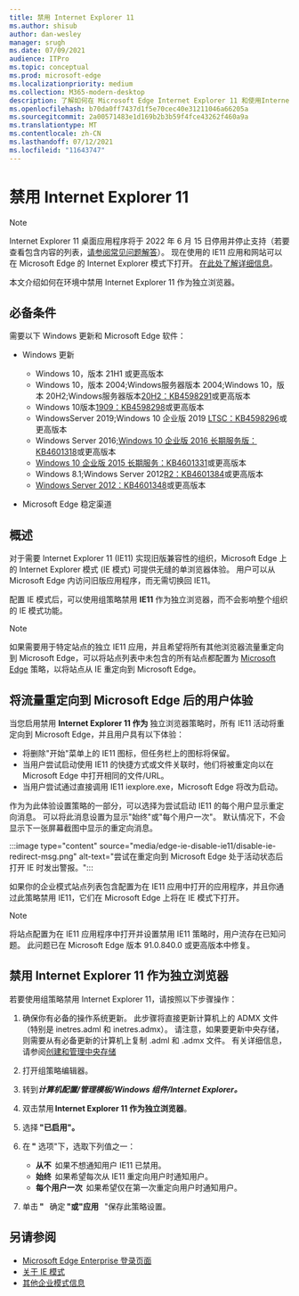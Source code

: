 ```yaml
---
title: 禁用 Internet Explorer 11
ms.author: shisub
author: dan-wesley
manager: srugh
ms.date: 07/09/2021
audience: ITPro
ms.topic: conceptual
ms.prod: microsoft-edge
ms.localizationpriority: medium
ms.collection: M365-modern-desktop
description: 了解如何在 Microsoft Edge Internet Explorer 11 和使用Internet Explorer模式。
ms.openlocfilehash: b70da0ff7437d1f5e70cec40e31211046a66205a
ms.sourcegitcommit: 2a00571483e1d169b2b3b59f4fce43262f460a9a
ms.translationtype: MT
ms.contentlocale: zh-CN
ms.lasthandoff: 07/12/2021
ms.locfileid: "11643747"
---
```

# <a name="disable-internet-explorer-11"></a>禁用 Internet Explorer 11

>[!Note]
> Internet Explorer 11 桌面应用程序将于 2022 年 6 月 15 日停用并停止支持（若要查看包含内容的列表，[请参阅常见问题解答](https://techcommunity.microsoft.com/t5/windows-it-pro-blog/internet-explorer-11-desktop-app-retirement-faq/ba-p/2366549)）。 现在使用的 IE11 应用和网站可以在 Microsoft Edge 的 Internet Explorer 模式下打开。 [在此处了解详细信息](https://blogs.windows.com/windowsexperience/2021/05/19/the-future-of-internet-explorer-on-windows-10-is-in-microsoft-edge/)。

本文介绍如何在环境中禁用 Internet Explorer 11 作为独立浏览器。

## <a name="prerequisites"></a>必备条件

需要以下 Windows 更新和 Microsoft Edge 软件：

- Windows 更新

  - Windows 10，版本 21H1 或更高版本
  - Windows 10，版本 2004;Windows服务器版本 2004;Windows 10，版本 20H2;Windows服务器版本[20H2：KB4598291](https://support.microsoft.com/topic/february-2-2021-kb4598291-os-builds-19041-789-and-19042-789-preview-6a766199-a4f1-616e-1f5c-58bdc3ca5e3b)或更高版本
  - Windows 10版本[1909：KB4598298](https://support.microsoft.com/topic/january-21-2021-kb4598298-os-build-18363-1350-preview-02dfd9ba-91a2-1b82-dede-42f288c02511)或更高版本
  - WindowsServer 2019;Windows 10 企业版 2019 [LTSC：KB4598296](https://support.microsoft.com/topic/january-21-2021-kb4598296-os-build-17763-1728-preview-4c0931ff-45b7-ff59-5e00-c03b5afb363d)或更高版本
  - Windows Server 2016;[Windows 10 企业版 2016 长期服务版：KB4601318](https://support.microsoft.com/topic/february-9-2021-kb4601318-os-build-14393-4225-c5e3de6c-e3e6-ffb5-6197-48b9ce16446e)或更高版本
  - [Windows 10 企业版 2015 长期服务：KB4601331](https://support.microsoft.com/office/february-9-2021%e2%80%94kb4601331-os-build-10240-18842-6227d078-fef3-8d67-27e0-1882e6cb79ff?ui=en-US&rs=en-US&ad=US)或更高版本
  - Windows 8.1;Windows Server 2012[R2：KB4601384](https://support.microsoft.com/topic/february-9-2021-kb4601384-monthly-rollup-16bdbb75-dd4b-2910-abc5-7891c9756b96)或更高版本
  - [Windows Server 2012：KB4601348](https://support.microsoft.com/topic/february-9-2021-kb4601348-monthly-rollup-2c338c0c-73d6-fb80-cc91-f1a86e80db0c)或更高版本
  
- Microsoft Edge 稳定渠道


## <a name="overview"></a>概述

对于需要 Internet Explorer 11 (IE11) 实现旧版兼容性的组织，Microsoft Edge 上的 Internet Explorer 模式 (IE 模式) 可提供无缝的单浏览器体验。 用户可以从 Microsoft Edge 内访问旧版应用程序，而无需切换回 IE11。

配置 IE 模式后，可以使用组策略禁用 **IE11** 作为独立浏览器，而不会影响整个组织的 IE 模式功能。

> [!NOTE]
> 如果需要用于特定站点的独立 IE11 应用，并且希望将所有其他浏览器流量重定向到 Microsoft Edge，可以将站点列表中未包含的所有站点都配置为 [Microsoft Edge](./edge-ie-mode-policies.md#redirect-sites-from-ie-to-microsoft-edge) 策略，以将站点从 IE 重定向到 Microsoft Edge。

## <a name="user-experience-after-redirecting-traffic-to-microsoft-edge"></a>将流量重定向到 Microsoft Edge 后的用户体验

当您启用禁用 **Internet Explorer 11 作为** 独立浏览器策略时，所有 IE11 活动将重定向到 Microsoft Edge，并且用户具有以下体验：

- 将删除"开始"菜单上的 IE11 图标，但任务栏上的图标将保留。
- 当用户尝试启动使用 IE11 的快捷方式或文件关联时，他们将被重定向以在 Microsoft Edge 中打开相同的文件/URL。
- 当用户尝试通过直接调用 IE11 iexplore.exe，Microsoft Edge 将改为启动。

作为为此体验设置策略的一部分，可以选择为尝试启动 IE11 的每个用户显示重定向消息。 可以将此消息设置为显示"始终"或"每个用户一次"。 默认情况下，不会显示下一张屏幕截图中显示的重定向消息。

:::image type="content" source="media/edge-ie-disable-ie11/disable-ie-redirect-msg.png" alt-text="尝试在重定向到 Microsoft Edge 处于活动状态后打开 IE 时发出警报。":::

如果你的企业模式站点列表包含配置为在 IE11 应用中打开的应用程序，并且你通过此策略禁用 IE11，它们在 Microsoft Edge 上将在 IE 模式下打开。
> [!NOTE]
> 将站点配置为在 IE11 应用程序中打开并设置禁用 IE11 策略时，用户流存在已知问题。 此问题已在 Microsoft Edge 版本 91.0.840.0 或更高版本中修复。

## <a name="disable-internet-explorer-11-as-a-standalone-browser"></a>禁用 Internet Explorer 11 作为独立浏览器

若要使用组策略禁用 Internet Explorer 11，请按照以下步骤操作：

1. 确保你有必备的操作系统更新。 此步骤将直接更新计算机上的 ADMX 文件（特别是 inetres.adml 和 inetres.admx）。 请注意，如果要更新中央存储，则需要从有必备更新的计算机上复制 .adml 和 .admx 文件。 有关详细信息，请参阅[创建和管理中央存储](/troubleshoot/windows-client/group-policy/create-and-manage-central-store)
2. 打开组策略编辑器。
3. 转到***计算机配置/管理模板/Windows 组件/Internet Explorer。*** 
4. 双击禁用 **Internet Explorer 11 作为独立浏览器**。
5. 选择 **"已启用"。**
6. 在 **"** 选项"下，选取下列值之一：

   - **从不**  如果不想通知用户 IE11 已禁用。
   - **始终**  如果希望每次从 IE11 重定向用户时通知用户。
   - **每个用户一次**  如果希望仅在第一次重定向用户时通知用户。

7. 单击 **"**   确定 **"或"应用**   "保存此策略设置。

## <a name="see-also"></a>另请参阅

- [Microsoft Edge Enterprise 登录页面](https://aka.ms/EdgeEnterprise)
- [关于 IE 模式](./edge-ie-mode.md)
- [其他企业模式信息](/internet-explorer/ie11-deploy-guide/enterprise-mode-overview-for-ie11)
